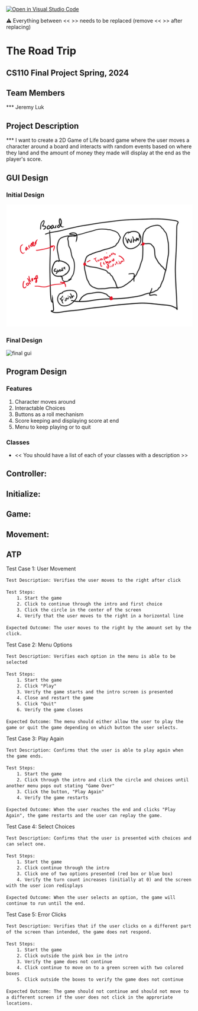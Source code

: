 [![Open in Visual Studio Code](https://classroom.github.com/assets/open-in-vscode-718a45dd9cf7e7f842a935f5ebbe5719a5e09af4491e668f4dbf3b35d5cca122.svg)](https://classroom.github.com/online_ide?assignment_repo_id=14588397&assignment_repo_type=AssignmentRepo)

:warning: Everything between << >> needs to be replaced (remove << >> after replacing)

# The Road Trip
## CS110 Final Project   Spring, 2024 

## Team Members

*** Jeremy Luk

## Project Description

*** I want to create a 2D Game of Life board game where the user moves a character around a board and interacts with random events based on where they land and the amount of money they made will display at the end as the player's score.

## GUI Design

### Initial Design

![initial gui](assets/gui.png)

### Final Design

![final gui](assets/finalgui.jpg)

## Program Design

### Features

1. Character moves around
2. Interactable Choices
3. Buttons as a roll mechanism
4. Score keeping and displaying score at end
5. Menu to keep playing or to quit

### Classes

- << You should have a list of each of your classes with a description >>

Controller:
- 

Initialize:
- 

Game:
- 

Movement:
- 
## ATP

Test Case 1: User Movement

    Test Description: Verifies the user moves to the right after click

    Test Steps:
        1. Start the game
        2. Click to continue through the intro and first choice
        3. Click the circle in the center of the screen
        4. Verify that the user moves to the right in a horizontal line

    Expected Outcome: The user moves to the right by the amount set by the click.

Test Case 2: Menu Options

    Test Description: Verifies each option in the menu is able to be selected

    Test Steps:
        1. Start the game
        2. Click "Play"
        3. Verify the game starts and the intro screen is presented
        4. Close and restart the game
        5. Click "Quit"
        6. Verify the game closes 
    
    Expected Outcome: The menu should either allow the user to play the game or quit the game depending on which button the user selects.

Test Case 3: Play Again

    Test Description: Confirms that the user is able to play again when the game ends.

    Test Steps:
        1. Start the game
        2. Click through the intro and click the circle and choices until another menu pops out stating "Game Over"
        3. Click the button, "Play Again"
        4. Verify the game restarts 

    Expected Outcome: When the user reaches the end and clicks "Play Again", the game restarts and the user can replay the game.

Test Case 4: Select Choices

    Test Description: Confirms that the user is presented with choices and can select one.

    Test Steps:
        1. Start the game
        2. Click continue through the intro
        3. Click one of two options presented (red box or blue box)
        4. Verify the turn count increases (initially at 0) and the screen with the user icon redisplays

    Expected Outcome: When the user selects an option, the game will continue to run until the end. 

Test Case 5: Error Clicks

    Test Description: Verifies that if the user clicks on a different part of the screen than intended, the game does not respond.

    Test Steps:
        1. Start the game
        2. Click outside the pink box in the intro
        3. Verify the game does not continue
        4. Click continue to move on to a green screen with two colored boxes
        5. Click outside the boxes to verify the game does not continue
    
    Expected Outcome: The game should not continue and should not move to a different screen if the user does not click in the approriate locations. 
